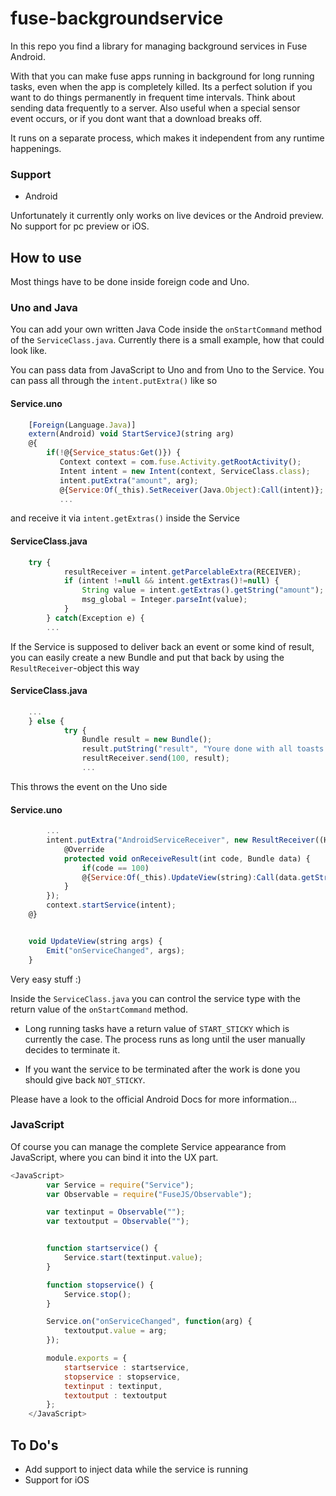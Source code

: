 # fuse-backgroundservice

In this repo you find a library for managing background services in Fuse Android.

With that you can make fuse apps running in background for long running tasks, even when the app is completely killed.
Its a perfect solution if you want to do things permanently in frequent time intervals. Think about sending data frequently to a server. Also useful when
a special sensor event occurs, or if you dont want that a download breaks off.

It runs on a separate process, which makes it independent from any runtime happenings.

### Support
* Android

Unfortunately it currently only works on live devices or the Android preview. No support for pc preview or iOS.


## How to use

Most things have to be done inside foreign code and Uno.

### Uno and Java

You can add your own written Java Code inside the `onStartCommand` method of the `ServiceClass.java`. Currently there is a small
example, how that could look like.

You can pass data from JavaScript to Uno and from Uno to the Service. You can pass all through the `intent.putExtra()` like so
#### Service.uno
```javascript
    [Foreign(Language.Java)]
    extern(Android) void StartServiceJ(string arg)
    @{
        if(!@{Service_status:Get()}) {
           Context context = com.fuse.Activity.getRootActivity();
           Intent intent = new Intent(context, ServiceClass.class);
           intent.putExtra("amount", arg);
           @{Service:Of(_this).SetReceiver(Java.Object):Call(intent)};
           ...
```
and receive it via `intent.getExtras()` inside the Service
#### ServiceClass.java
```javascript
    try {
            resultReceiver = intent.getParcelableExtra(RECEIVER);
            if (intent !=null && intent.getExtras()!=null) {
                String value = intent.getExtras().getString("amount");
                msg_global = Integer.parseInt(value);
            }
        } catch(Exception e) {
        ...
 ```
 
If the Service is supposed to deliver back an event or some kind of result, you can easily create a new Bundle and put that
back by using the `ResultReceiver`-object this way
#### ServiceClass.java
```javascript
    ...
    } else {
            try {
                Bundle result = new Bundle();
                result.putString("result", "Youre done with all toasts! :) PS this comes from inside the Service");
                resultReceiver.send(100, result);
                ...
```
This throws the event on the Uno side
#### Service.uno
```javascript
        ...
        intent.putExtra("AndroidServiceReceiver", new ResultReceiver((Handler) @{Handler:Get()}) {
            @Override
            protected void onReceiveResult(int code, Bundle data) {
                if(code == 100)
                @{Service:Of(_this).UpdateView(string):Call(data.getString("result"))};
            }
        });
        context.startService(intent);
    @}


    void UpdateView(string args) {
        Emit("onServiceChanged", args);
    }
 ```
 Very easy stuff :)
 
 Inside the `ServiceClass.java` you can control the service type with the return value of
 the `onStartCommand` method.
 * Long running tasks have a return value of `START_STICKY` which is currently the case. The process runs as long until the
 user manually decides to terminate it.
 
 * If you want the service to be terminated after the work is done you should give back `NOT_STICKY`.
 
Please have a look to the official Android Docs for more information...
 
### JavaScript
 
Of course you can manage the complete Service appearance from JavaScript, where you can bind it into the UX part.

```javascript
<JavaScript>
        var Service = require("Service");
        var Observable = require("FuseJS/Observable");

        var textinput = Observable("");
        var textoutput = Observable("");


        function startservice() {
            Service.start(textinput.value);
        }

        function stopservice() {
            Service.stop();
        }

        Service.on("onServiceChanged", function(arg) {
            textoutput.value = arg;
        });

        module.exports = {
            startservice : startservice,
            stopservice : stopservice,
            textinput : textinput,
            textoutput : textoutput
        };
    </JavaScript>
```

## To Do's

* Add support to inject data while the service is running
* Support for iOS

